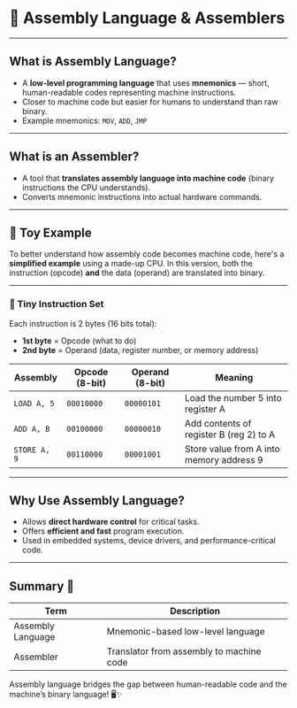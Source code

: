# 🧩 Assembly Language & Assemblers

---

## What is Assembly Language?

- A **low-level programming language** that uses **mnemonics** — short, human-readable codes representing machine instructions.
- Closer to machine code but easier for humans to understand than raw binary.
- Example mnemonics: `MOV`, `ADD`, `JMP`

---

## What is an Assembler?

- A tool that **translates assembly language into machine code** (binary instructions the CPU understands).
- Converts mnemonic instructions into actual hardware commands.

---

## 🧸 Toy Example

To better understand how assembly code becomes machine code, here's a **simplified example** using a made-up CPU. In this version, both the instruction (opcode) **and** the data (operand) are translated into binary.

---

### 🧠 Tiny Instruction Set

Each instruction is 2 bytes (16 bits total):

- **1st byte** = Opcode (what to do)
- **2nd byte** = Operand (data, register number, or memory address)

| Assembly       | Opcode (8-bit) | Operand (8-bit) | Meaning                                 |
|----------------|----------------|------------------|------------------------------------------|
| `LOAD A, 5`    | `00010000`     | `00000101`       | Load the number 5 into register A        |
| `ADD A, B`     | `00100000`     | `00000010`       | Add contents of register B (reg 2) to A  |
| `STORE A, 9`   | `00110000`     | `00001001`       | Store value from A into memory address 9 |

---

## Why Use Assembly Language?

- Allows **direct hardware control** for critical tasks.
- Offers **efficient and fast** program execution.
- Used in embedded systems, device drivers, and performance-critical code.

---

## Summary 🎯

| Term           | Description                                          |
|----------------|------------------------------------------------------|
| Assembly Language | Mnemonic-based low-level language                  |
| Assembler      | Translator from assembly to machine code              |

Assembly language bridges the gap between human-readable code and the machine’s binary language! 🖥️✨
